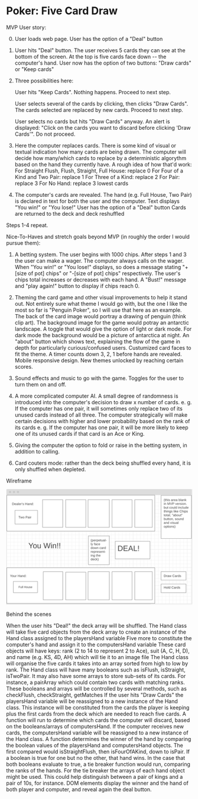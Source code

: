 # Poker: Five Card Draw

MVP User story:

0. User loads web page. 
    User has the option of a "Deal" button

1. User hits "Deal" button. 
    The user receives 5 cards they can see at the bottom of the screen. At the top is five cards face down -- the computer's hand. 
    User now has the option of two buttons: "Draw cards" or "Keep cards"

2. Three possibilities here:

    User hits "Keep Cards". Nothing happens. Proceed to next step.

    User selects several of the cards by clicking, then clicks "Draw Cards". The cards selected are replaced by new cards. Proceed to next step.

    User selects no cards but hits "Draw Cards" anyway. An alert is displayed: "Click on the cards you want to discard before clicking 'Draw Cards'". Do not proceed.

3. Here the computer replaces cards. There is some kind of visual or textual indication how many cards are being drawn. 
    The computer will decide how many/which cards to replace by a deterministic algorythm based on the hand they currently have. A rough idea of how that'd work:
        For Straight Flush, Flush, Straight, Full House: replace 0
        For Four of a Kind and Two Pair: replace 1 
        For Three of a Kind: replace 2 
        For Pair: replace 3
        For No Hand: replace 3 lowest cards

4. The computer's cards are revealed. The hand (e.g. Full House, Two Pair) is declared in text for both the user and the computer. 
    Text displays "You win!" or "You lose!" 
    User has the option of a "Deal" button 
    Cards are returned to the deck and deck reshuffled

Steps 1-4 repeat.



Nice-To-Haves and stretch goals beyond MVP (in roughly the order I would pursue them):

1. A betting system. 
    The user begins with 1000 chips. 
    After steps 1 and 3 the user can make a wager. 
    The computer always calls on the wager. 
    When "You win!" or "You lose!" displays, so does a message stating "+[size of pot] chips" or "-[size of pot] chips" respectively.
    The user's chips total increases or decreases with each hand.
    A "Bust!" message and "play again!" button to display if chips reach 0. 

2. Theming the card game and other visual improvements to help it stand out.
   Not entirely sure what theme I would go with, but the one I like the most so far is "Penguin Poker", so I will use that here as an example. 
    The back of the card image would portray a drawing of penguin (think clip art).
    The background image for the game would potray an antarctic landscape. 
    A toggle that would give the option of light or dark mode. For dark mode the background would be a picture of antarctica at night.
    An "about" button which shows text, explaining the flow of the game in depth for particularly curious/confused users.
    Custumized card faces to fit the theme.
    A timer counts down 3, 2, 1 before hands are revealed.
    Mobile responsive design.
    New themes unlocked by reaching certain scores.

3. Sound effects and music to go with the game. Toggles for the user to turn them on and off.

4. A more complicated computer AI. 
    A small degree of randomness is introduced into the computer's decision to draw x number of cards.
        e. g. If the computer has one pair, it will sometimes only replace two of its unused cards instead of all three.
    The computer strategically will make certain decisions with higher and lower probability based on the rank of its cards
        e. g. If the computer has one pair, it will be more likely to keep one of its unused cards if that card is an Ace or King.

5. Giving the computer the option to fold or raise in the betting system, in addition to calling. 

6. Card couters mode: rather than the deck being shuffled every hand, it is only shuffled when depleted. 




Wireframe

![Wireframe](./images/wireframe_poker.png)




Behind the scenes

When the user hits "Deal!" the deck array will be shuffled. 
The Hand class will take five card objects from the deck array to create an instance of the Hand class assigned to the playersHand variable
Five more to constitute the computer's hand and assign it to the computersHand variable
These card objects will have keys: rank (2 to 14 to represent 2 to Ace), suit (A, C, H, D), and name (e.g. KS, 4D, AH) which will tie it to an image file
The Hand class will organise the five cards it takes into an array sorted from high to low by rank.
The Hand class will have many booleans such as isFlush, isStraight, isTwoPair. 
It may also have some arrays to store sub-sets of its cards. For instance, a pairArray which could contain two cards with matching ranks.
These booleans and arrays will be controlled by several methods, such as checkFlush, checkStraight, getMatches
If the user hits "Draw Cards" the playersHand variable will be reassigned to a new instance of the Hand class.
This instance will be constituted from the cards the player is keeping plus the first cards from the deck which are needed to reach five cards.
A function will run to determine which cards the computer will discard, based on the booleans/arrays of computersHand.
If the computer receives new cards, the computersHand variable will be reassigned to a new instance of the Hand class.
A function determines the winner of the hand by comparing the boolean values of the playersHand and computersHand objects.
The first compared would isStraightFlush, then isFourOfAKind, down to isPair. If a boolean is true for one but no the other, that hand wins.
In the case that both booleans evaluate to true, a tie breaker function would run, comparing the ranks of the hands.
For the tie breaker the arrays of each hand object might be used. This could help distinguish between a pair of kings and a pair of 10s, for instance.
DOM elements display the winner and the hand of both player and computer, and reveal again the deal button. 
